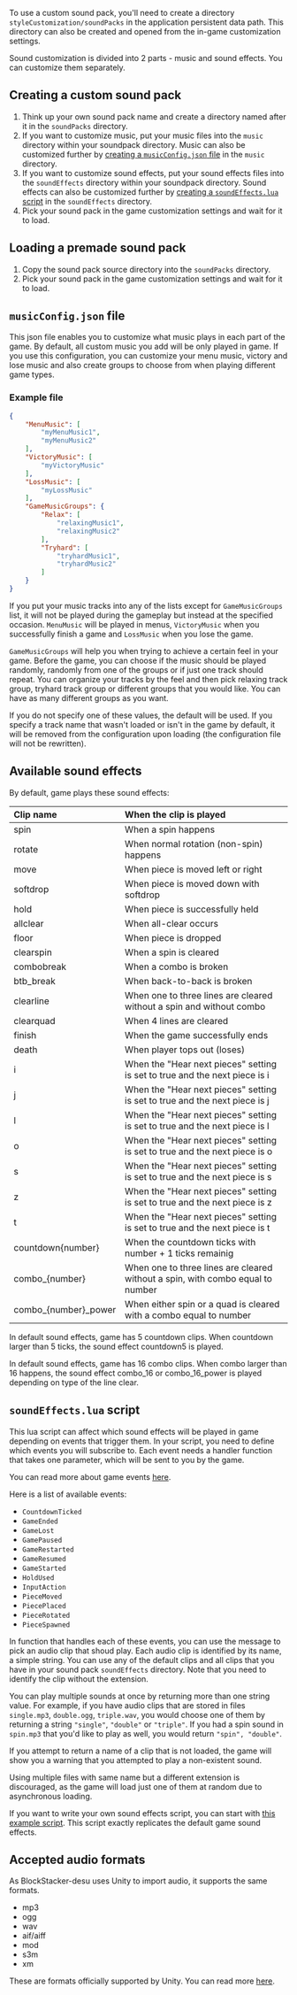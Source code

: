 To use a custom sound pack, you'll need to create a directory `styleCustomization/soundPacks` in the application persistent data path. This directory can also be created and opened from the in-game customization settings.

Sound customization is divided into 2 parts - music and sound effects. You can customize them separately.

## Creating a custom sound pack

1. Think up your own sound pack name and create a directory named after it in the `soundPacks` directory.
2. If you want to customize music, put your music files into the `music` directory within your soundpack directory. Music can also be customized further by [creating a `musicConfig.json` file](#musicConfig.json-file) in the `music` directory.
3. If you want to customize sound effects, put your sound effects files into the `soundEffects` directory within your soundpack directory. Sound effects can also be customized further by [creating a `soundEffects.lua` script](#soundEffects.lua-script) in the `soundEffects` directory. 
4. Pick your sound pack in the game customization settings and wait for it to load.

## Loading a premade sound pack

1. Copy the sound pack source directory into the `soundPacks` directory.
2. Pick your sound pack in the game customization settings and wait for it to load.

## `musicConfig.json` file

This json file enables you to customize what music plays in each part of the game. By default, all custom music you add will be only played in game. If you use this configuration, you can customize your menu music, victory and lose music and also create groups to choose from when playing different game types.

### Example file

```json
{
    "MenuMusic": [
        "myMenuMusic1",
        "myMenuMusic2"
    ],
    "VictoryMusic": [
        "myVictoryMusic"
    ],
    "LossMusic": [
        "myLossMusic"
    ],
    "GameMusicGroups": {
        "Relax": [
            "relaxingMusic1",
            "relaxingMusic2"
        ],
        "Tryhard": [
            "tryhardMusic1",
            "tryhardMusic2"
        ]
    }
}
```

If you put your music tracks into any of the lists except for `GameMusicGroups` list, it will not be played during the gameplay but instead at the specified occasion. `MenuMusic` will be played in menus, `VictoryMusic` when you successfully finish a game and `LossMusic` when you lose the game.

`GameMusicGroups` will help you when trying to achieve a certain feel in your game. Before the game, you can choose if the music should be played randomly, randomly from one of the groups or if just one track should repeat. You can organize your tracks by the feel and then pick relaxing track group, tryhard track group or different groups that you would like. You can have as many different groups as you want.

If you do not specify one of these values, the default will be used. If you specify a track name that wasn't loaded or isn't in the game by default, it will be removed from the configuration upon loading (the configuration file will not be rewritten).

## Available sound effects

By default, game plays these sound effects:

| Clip name            | When the clip is played                                                        |
| :------------------- | :----------------------------------------------------------------------------- |
| spin                 | When a spin happens                                                            |
| rotate               | When normal rotation (non-spin) happens                                        |
| move                 | When piece is moved left or right                                              |
| softdrop             | When piece is moved down with softdrop                                         |
| hold                 | When piece is successfully held                                                |
| allclear             | When all-clear occurs                                                          |
| floor                | When piece is dropped                                                          |
| clearspin            | When a spin is cleared                                                         |
| combobreak           | When a combo is broken                                                         |
| btb_break            | When back-to-back is broken                                                    |
| clearline            | When one to three lines are cleared without a spin and without combo           |
| clearquad            | When 4 lines are cleared                                                       |
| finish               | When the game successfully ends                                                |
| death                | When player tops out (loses)                                                   |
| i                    | When the "Hear next pieces" setting is set to true and the next piece is i     |
| j                    | When the "Hear next pieces" setting is set to true and the next piece is j     |
| l                    | When the "Hear next pieces" setting is set to true and the next piece is l     |
| o                    | When the "Hear next pieces" setting is set to true and the next piece is o     |
| s                    | When the "Hear next pieces" setting is set to true and the next piece is s     |
| z                    | When the "Hear next pieces" setting is set to true and the next piece is z     |
| t                    | When the "Hear next pieces" setting is set to true and the next piece is t     |
| countdown{number}    | When the countdown ticks with number + 1 ticks remainig                        |
| combo_{number}       | When one to three lines are cleared without a spin, with combo equal to number |
| combo_{number}_power | When either spin or a quad is cleared with a combo equal to number             |

In default sound effects, game has 5 countdown clips. When countdown larger than 5 ticks, the sound effect countdown5 is played.

In default sound effects, game has 16 combo clips. When combo larger than 16 happens, the sound effect combo_16 or combo_16_power is played depending on type of the line clear.

## `soundEffects.lua` script

This lua script can affect which sound effects will be played in game depending on events that trigger them. In your script, you need to define which events you will subscribe to. Each event needs a handler function that takes one parameter, which will be sent to you by the game.

You can read more about game events [here](Game-events.md).

Here is a list of available events:
- `CountdownTicked`
- `GameEnded`
- `GameLost`
- `GamePaused`
- `GameRestarted`
- `GameResumed`
- `GameStarted`
- `HoldUsed`
- `InputAction`
- `PieceMoved`
- `PiecePlaced`
- `PieceRotated`
- `PieceSpawned`

In function that handles each of these events, you can use the message to pick an audio clip that shoud play. Each audio clip is identified by its name, a simple string. You can use any of the default clips and all clips that you have in your sound pack `soundEffects` directory. Note that you need to identify the clip without the extension.

You can play multiple sounds at once by returning more than one string value. For example, if you have audio clips that are stored in files `single.mp3`, `double.ogg`, `triple.wav`, you would choose one of them by returning a string `"single"`, `"double"` or `"triple"`. If you had a spin sound in `spin.mp3` that you'd like to play as well, you would return `"spin", "double"`.

If you attempt to return a name of a clip that is not loaded, the game will show you a warning that you attempted to play a non-existent sound. 

Using multiple files with same name but a different extension is discouraged, as the game will load just one of them at random due to asynchronous loading.

If you want to write your own sound effects script, you can start with [this example script](/Example%20files/soundEffects.lua). This script exactly replicates the default game sound effects.

## Accepted audio formats

As BlockStacker-desu uses Unity to import audio, it supports the same formats. 

- mp3
- ogg
- wav
- aif/aiff
- mod
- s3m
- xm

These are formats officially supported by Unity. You can read more [here](https://docs.unity3d.com/Manual/AudioFiles.html).



